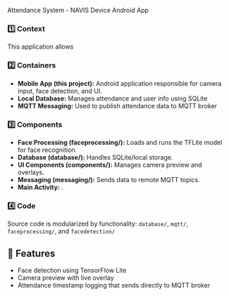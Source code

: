 Attendance System - NAVIS Device Android App

### 1️⃣ Context
This application allows

### 2️⃣ Containers
- **Mobile App (this project):** Android application responsible for camera input, face detection, and UI.
- **Local Database:** Manages attendance and user info using SQLite
- **MQTT Messaging:** Used to publish attendance data to MQTT broker

### 3️⃣ Components
- **Face Processing (faceprocessing/):** Loads and runs the TFLite model for face recognition.
- **Database (database/):** Handles SQLite/local storage.
- **UI Components (components/):** Manages camera preview and overlays.
- **Messaging (messaging/):** Sends data to remote MQTT topics.
- **Main Activity:** .

### 4️⃣ Code
Source code is modularized by functionality: `database/`, `mqtt/`, `faceprocessing/`, and `facedetection/`

## 🚀 Features
- Face detection using TensorFlow Lite
- Camera preview with live overlay
- Attendance timestamp logging that sends directly to MQTT broker




